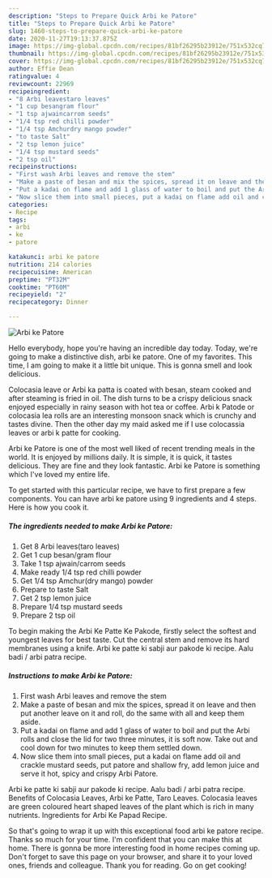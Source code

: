 ```yaml
---
description: "Steps to Prepare Quick Arbi ke Patore"
title: "Steps to Prepare Quick Arbi ke Patore"
slug: 1460-steps-to-prepare-quick-arbi-ke-patore
date: 2020-11-27T19:13:37.875Z
image: https://img-global.cpcdn.com/recipes/81bf26295b23912e/751x532cq70/arbi-ke-patore-recipe-main-photo.jpg
thumbnail: https://img-global.cpcdn.com/recipes/81bf26295b23912e/751x532cq70/arbi-ke-patore-recipe-main-photo.jpg
cover: https://img-global.cpcdn.com/recipes/81bf26295b23912e/751x532cq70/arbi-ke-patore-recipe-main-photo.jpg
author: Effie Dean
ratingvalue: 4
reviewcount: 22969
recipeingredient:
- "8 Arbi leavestaro leaves"
- "1 cup besangram flour"
- "1 tsp ajwaincarrom seeds"
- "1/4 tsp red chilli powder"
- "1/4 tsp Amchurdry mango powder"
- "to taste Salt"
- "2 tsp lemon juice"
- "1/4 tsp mustard seeds"
- "2 tsp oil"
recipeinstructions:
- "First wash Arbi leaves and remove the stem"
- "Make a paste of besan and mix the spices, spread it on leave and then put another leave on it and roll, do the same with all and keep them aside."
- "Put a kadai on flame and add 1 glass of water to boil and put the Arbi rolls and close the lid for two three minutes, it is soft now. Take out and cool down for two minutes to keep them settled down."
- "Now slice them into small pieces, put a kadai on flame add oil and crackle mustard seeds, put patore and shallow fry, add lemon juice and serve it hot, spicy and crispy Arbi Patore."
categories:
- Recipe
tags:
- arbi
- ke
- patore

katakunci: arbi ke patore 
nutrition: 214 calories
recipecuisine: American
preptime: "PT32M"
cooktime: "PT60M"
recipeyield: "2"
recipecategory: Dinner

---
```



![Arbi ke Patore](https://img-global.cpcdn.com/recipes/81bf26295b23912e/751x532cq70/arbi-ke-patore-recipe-main-photo.jpg)

Hello everybody, hope you're having an incredible day today. Today, we're going to make a distinctive dish, arbi ke patore. One of my favorites. This time, I am going to make it a little bit unique. This is gonna smell and look delicious.

Colocasia leave or Arbi ka patta is coated with besan, steam cooked and after steaming is fried in oil. The dish turns to be a crispy delicious snack enjoyed especially in rainy season with hot tea or coffee. Arbi k Patode or colocasia lea rolls are an interesting monsoon snack which is crunchy and tastes divine. Then the other day my maid asked me if I use colocassia leaves or arbi k patte for cooking.

Arbi ke Patore is one of the most well liked of recent trending meals in the world. It is enjoyed by millions daily. It is simple, it is quick, it tastes delicious. They are fine and they look fantastic. Arbi ke Patore is something which I've loved my entire life.


To get started with this particular recipe, we have to first prepare a few components. You can have arbi ke patore using 9 ingredients and 4 steps. Here is how you cook it.

<!--inarticleads1-->

##### The ingredients needed to make Arbi ke Patore:

1. Get 8 Arbi leaves(taro leaves)
1. Get 1 cup besan/gram flour
1. Take 1 tsp ajwain/carrom seeds
1. Make ready 1/4 tsp red chilli powder
1. Get 1/4 tsp Amchur(dry mango) powder
1. Prepare to taste Salt
1. Get 2 tsp lemon juice
1. Prepare 1/4 tsp mustard seeds
1. Prepare 2 tsp oil


To begin making the Arbi Ke Patte Ke Pakode, firstly select the softest and youngest leaves for best taste. Cut the central stem and remove its hard membranes using a knife. Arbi ke patte ki sabji aur pakode ki recipe. Aalu badi / arbi patra recipe. 

<!--inarticleads2-->

##### Instructions to make Arbi ke Patore:

1. First wash Arbi leaves and remove the stem
1. Make a paste of besan and mix the spices, spread it on leave and then put another leave on it and roll, do the same with all and keep them aside.
1. Put a kadai on flame and add 1 glass of water to boil and put the Arbi rolls and close the lid for two three minutes, it is soft now. Take out and cool down for two minutes to keep them settled down.
1. Now slice them into small pieces, put a kadai on flame add oil and crackle mustard seeds, put patore and shallow fry, add lemon juice and serve it hot, spicy and crispy Arbi Patore.


Arbi ke patte ki sabji aur pakode ki recipe. Aalu badi / arbi patra recipe. Benefits of Colocasia Leaves, Arbi ke Patte, Taro Leaves. Colocasia leaves are green coloured heart shaped leaves of the plant which is rich in many nutrients. Ingredients for Arbi Ke Papad Recipe. 

So that's going to wrap it up with this exceptional food arbi ke patore recipe. Thanks so much for your time. I'm confident that you can make this at home. There is gonna be more interesting food in home recipes coming up. Don't forget to save this page on your browser, and share it to your loved ones, friends and colleague. Thank you for reading. Go on get cooking!
